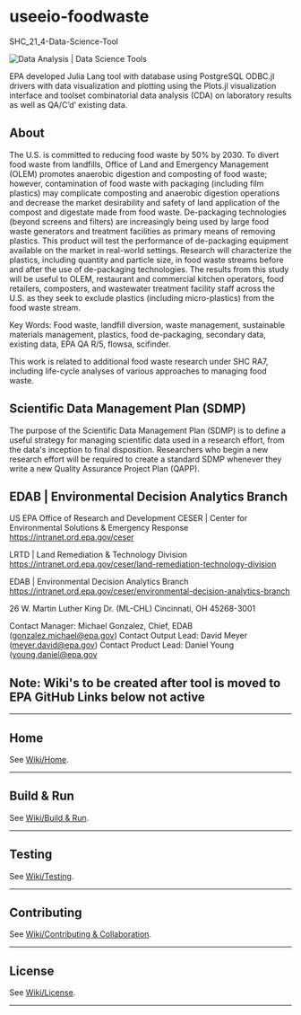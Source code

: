 # useeio-foodwaste

SHC_21_4-Data-Science-Tool

![Data Analysis | Data Science Tools](https://www.epa.gov/sites/production/files/2013-06/epa_seal_verysmall_trim.gif)

EPA developed Julia Lang tool with database using PostgreSQL ODBC.jl drivers with data visualization and plotting using the Plots.jl visualization interface and toolset combinatorial data analysis (CDA) on laboratory results as well as QA/C’d’ existing data.

## About

The U.S. is committed to reducing food waste by 50% by 2030. To divert food waste from landfills, Office of Land and Emergency Management (OLEM) promotes anaerobic digestion and composting of food waste; however, contamination of food waste with packaging (including film plastics) may complicate composting and anaerobic digestion operations and decrease the market desirability and safety of land application of the compost and digestate made from food waste. De-packaging technologies (beyond screens and filters) are increasingly being used by large food waste generators and treatment facilities as primary means of removing plastics. This product will test the performance of de-packaging equipment available on the market in real-world settings. Research will characterize the plastics, including quantity and particle size, in food waste streams before and after the use of de-packaging technologies. The results from this study will be useful to OLEM, restaurant and commercial kitchen operators, food retailers, composters, and wastewater treatment facility staff across the U.S. as they seek to exclude plastics (including micro-plastics) from the food waste stream.

Key Words: Food waste, landfill diversion, waste management, sustainable materials management, plastics, food de-packaging, secondary data, existing data, EPA QA R/5, flowsa, scifinder.

This work is related to additional food waste research under SHC RA7, including life-cycle analyses of various approaches to managing food waste.

## Scientific Data Management Plan (SDMP)

The purpose of the Scientific Data Management Plan (SDMP) is to define a useful strategy for managing scientific data used in a research effort, from the data's inception to final disposition. Researchers who begin a new research effort will be required to create a standard SDMP whenever they write a new Quality Assurance Project Plan (QAPP).

## EDAB | Environmental Decision Analytics Branch

US EPA
Office of Research and Development
CESER | Center for Environmental Solutions & Emergency Response
<https://intranet.ord.epa.gov/ceser>

LRTD | Land Remediation & Technology Division
<https://intranet.ord.epa.gov/ceser/land-remediation-technology-division>

EDAB | Environmental Decision Analytics Branch
<https://intranet.ord.epa.gov/ceser/environmental-decision-analytics-branch>

26 W. Martin Luther King Dr. (ML-CHL)
Cincinnati, OH 45268-3001

Contact Manager: Michael Gonzalez, Chief, EDAB (gonzalez.michael@epa.gov)
Contact Output Lead: David Meyer (meyer.david@epa.gov)
Contact Product Lead: Daniel Young (young.daniel@epa.gov

## Note: Wiki's to be created after tool is moved to EPA GitHub Links below not active

***

## Home

See [Wiki/Home](https://github.com/USEPA/useeio-foodwaste/wiki).
***

## Build & Run

See [Wiki/Build & Run](https://github.com/USEPA/useeio-foodwaste/wiki/Build-&-Run).
***

## Testing

See [Wiki/Testing](https://github.com/USEPA/useeio-foodwaste/wiki/Testing).
***

## Contributing

See [Wiki/Contributing & Collaboration](https://github.com/USEPA/useeio-foodwaste/wiki/Contributing).
***

## License

See [Wiki/License](https://github.com/USEPA/useeio-foodwaste/wiki/License).
***
